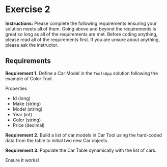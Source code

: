 # Exercise 2

**Instructions:** Please complete the following requirements ensuring your solution meets all of them. Going above and beyond the requirements is great so long as all of the requirements are met. Before coding anything, please read all of the requirements first. If you are unsure about anything, please ask the instructor.

## Requirements

**Requirement 1.** Define a Car Model in the `ToolsApp` solution following the example of Color Tool.

Properties
- Id (long)
- Make (string)
- Model (string)
- Year (int)
- Color (string)
- Price (decimal)

**Requirement 2.** Build a list of car models in Car Tool using the hard-coded data from the table to initial two new Car objects.

**Requirement 3.** Populate the Car Table dynamically with the list of cars.

Ensure it works!
